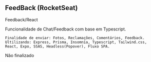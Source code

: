 ## FeedBack (RocketSeat)
Feedback/React

Funcionalidade de Chat/Feedback com base em Typescript.
```
Finalidade de enviar: Fotos, Reclamações, Comentários, Feedback.
Ultilizando: Express, Prisma, Insomnia, Typescript, Tailwind.css, React, Expo, SSAS, Headless(Popover), Fluxo SPA.

```

Não finalizado

